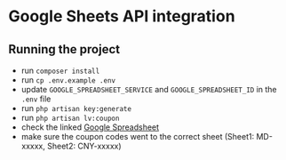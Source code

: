 # Google Sheets API integration

## Running the project
- run `composer install`
- run `cp .env.example .env`
- update `GOOGLE_SPREADSHEET_SERVICE` and `GOOGLE_SPREADSHEET_ID` in the `.env` file
- run `php artisan key:generate`
- run `php artisan lv:coupon`
- check the linked [Google Spreadsheet](https://docs.google.com/spreadsheets/d/1SzsBJRAbDsJPLnihUCO8MpQ17ZHdxTxwVQVI1SDmHUs/edit#gid=282692849)
- make sure the coupon codes went to the correct sheet (Sheet1: MD-xxxxx, Sheet2: CNY-xxxxx)
